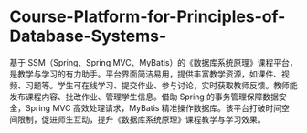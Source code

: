 # Course-Platform-for-Principles-of-Database-Systems-
基于 SSM（Spring、Spring MVC、MyBatis）的《数据库系统原理》课程平台，是教学与学习的有力助手。平台界面简洁易用，提供丰富教学资源，如课件、视频、习题等。学生可在线学习、提交作业、参与讨论，实时获取教师反馈。教师能发布课程内容、批改作业、管理学生信息。借助 Spring 的事务管理保障数据安全，Spring MVC 高效处理请求，MyBatis 精准操作数据库。该平台打破时间空间限制，促进师生互动，提升《数据库系统原理》课程教学与学习效果。 
